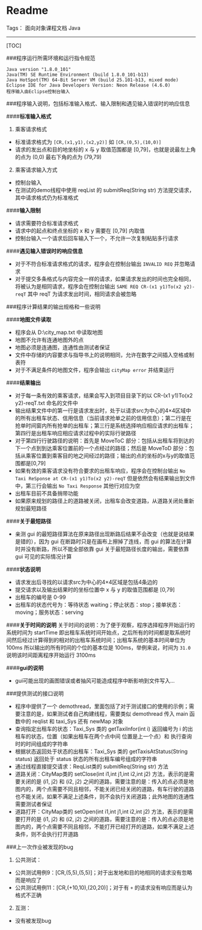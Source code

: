 ﻿# Readme

Tags： 面向对象课程文档 Java

---

[TOC]

###程序运行所需环境和运行指令规范

    Java version "1.8.0_101"
    Java(TM) SE Runtime Environment (build 1.8.0_101-b13)
    Java HotSpot(TM) 64-Bit Server VM (build 25.101-b13, mixed mode)
    Eclipse IDE for Java Developers	Version: Neon Release (4.6.0)
    程序输入由Eclipse控制台输入

###程序输入说明，包括标准输入格式、输入限制和遇见输入错误时的响应信息

####**标准输入格式**
1. 乘客请求格式
* 标准请求格式为 `[CR,(x1,y1),(x2,y2)]` 如 `[CR,(0,5),(10,0)]`
* 请求的发出点和目的地坐标的 x 与 y 取值范围都是 [0,79]，也就是说最左上角的点为 (0,0) 最右下角的点为 (79,79)

2. 乘客请求输入方式
* 控制台输入
* 在测试的demo线程中使用 reqList 的 submitReq(String str) 方法提交请求，其中请求格式仍为标准格式

####**输入限制**
* 请求需要符合标准请求格式
* 请求中的起点和终点坐标的 x 和 y 需要在 [0,79] 内取值
* 控制台输入一个请求后回车输入下一个，不允许一次复制粘贴多行请求

####**遇见输入错误时的响应信息**
* 对于不符合标准请求格式的请求，程序会在控制台输出 `INVALID REQ` 并忽略请求
* 对于提交多条格式与内容完全一样的请求，如果请求发出的时间也完全相同，将被认为是相同请求，程序会在控制台输出 `SAME REQ CR-(x1 y1)To(x2 y2)-reqT` 其中 reqT 为请求发出时间，相同请求会被忽略

###程序计算结果的输出规格和一些说明

####**地图文件读取**
* 程序会从 D:\city_map.txt 中读取地图
* 地图不允许有连通地图外的点
* 地图必须是连通图，连通性由测试者保证
* 文件中存储的内容要求与指导书上的说明相同，允许在数字之间插入空格或制表符
* 对于不满足条件的地图文件，程序会输出 `cityMap error` 并结束运行

####**结果输出**
* 对于每一条有效的乘客请求，结果会写入到项目目录下的以 CR-(x1 y1)To(x2 y2)-reqT.txt 命名的文件中
* 输出结果文件中的第一行是请求发出时，处于以请求src为中心的4×4区域中的所有出租车状态、信用信息（当前请求抢单之前的信用信息）；第二行是在抢单时间窗内所有抢单的出租车；第三行是系统选择响应相应请求的出租车；第四行是出租车响应相应请求过程中的实际行驶路径
* 对于第四行行驶路径的说明：首先是 MoveToC 部分：包括从出租车将到达的下一个点到到达乘客位置前的一个点经过的路径；然后是 MoveToD 部分：包括从乘客位置到乘客目的地之间经过的路径；输出的点的坐标的x与y的取值范围都是[0,79]
* 如果有效的乘客请求没有符合要求的出租车响应，程序会在控制台输出 `No Taxi ReSponse at CR-(x1 y1)To(x2 y2)-reqT` 但是依然会有结果输出到文件中，第三行会输出 `No Taxi Response` 其他行对应为空
* 出租车目前不具备捎带功能
* 如果原来规划的路径上的道路被关闭，出租车会改变道路，从道路关闭处重新规划最短路径

####**关于最短路径**
* 亲测 gui 的最短路径算法在原来路径出现断路后结果不会改变（也就是说结果是错的），因为 gui 在断路时只是在画布上擦掉了连线，而 gui 的算法在计算时并没有断路，所以不能全部依靠 gui 关于最短路径长度的输出，需要依靠 gui 可见的实际情况计算

####**状态说明**
* 请求发出后寻找的以请求src为中心的4×4区域是包括4条边的
* 提交请求以及输出结果时的坐标位置中 x 与 y 的取值范围都是 [0,79]
* 出租车的编号是 0-99
* 出租车的状态代号为：等待状态 waiting；停止状态：stop；接单状态：moving；服务状态：serving

####**关于时间的说明**
关于时间的说明：为了便于观察，程序选择程序开始运行的系统时间为 startTime 即出租车系统时间开始点，之后所有的时间都是取系统时间然后经过计算得到的相对的出租车系统时间；出租车系统的基本时间单位为 100ms 所以输出的所有时间的个位的基本位是 100ms，举例来说，时间为 `31.0` 说明该时间距离程序开始运行 3100ms

####**gui的说明**
* gui可能出现的画图错误或者抽风可能造成程序中断影响到文件写入...

###提供测试的接口说明
* 程序中提供了一个 demothread，里面包括了对于测试接口的使用的示例；需要注意的是，如果测试者自己构建线程，需要类似 demothread 传入 main 函数中的 reqlist 和 taxi\_Sys 还有 newMap 对象
* 查询指定出租车的状态：Taxi\_Sys 类的 getTaxiInfor(int i) 返回编号为 i 的出租车的状态，位置（如果出租车在两个点中间 位置是上一个点）和 执行查询时的时间组成的字符串
* 根据状态返回处于状态的出租车：Taxi\_Sys 类的 getTaxisAtStatus(String status) 返回处于 status 状态的所有出租车编号组成的字符串
* 通过线程直接提交请求：ReqList类的 submitReq(String str) 方法
* 道路关闭：CityMap类的 setClose(int i1,int j1,int i2,int j2) 方法，表示的是需要关闭的是 (i1, j2) 和 (i2, j2) 之间的道路，需要注意的是：传入的点必须是地图内的，两个点需要不同且相邻，不能关闭已经关闭的道路，有车行驶的道路也不能关闭，如果不满足上述条件，则不会执行关闭道路；此外地图的连通性需要测试者保证
* 道路打开：CityMap类的 setOpen(int i1,int j1,int i2,int j2) 方法，表示的是需要打开的是 (i1, j2) 和 (i2, j2) 之间的道路，需要注意的是：传入的点必须是地图内的，两个点需要不同且相邻，不能打开已经打开的道路，如果不满足上述条件，则不会执行打开道路

###上一次作业被发现的bug
1. 公共测试：
* 公共测试用例9：[CR,(5,5),(5,5)]；对于出发地和目的地相同的请求没有忽略而是响应了
* 公共测试用例11：[CR,(+10,10),(20,20)]；对于有 `+` 的请求没有响应而是认为格式不正确
2. 互测：
* 没有被发现bug
